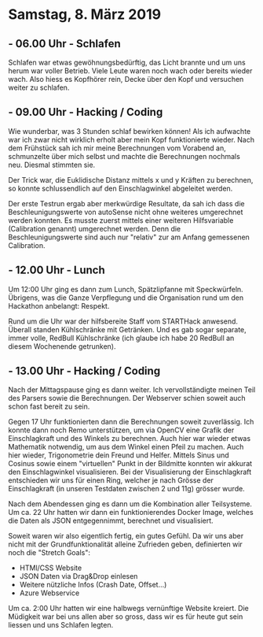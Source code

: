 # Samstag, 8. März 2019


## - 06.00 Uhr - Schlafen

Schlafen war etwas gewöhnungsbedürftig, das Licht brannte und um uns herum war voller Betrieb. Viele Leute waren noch wach oder bereits wieder wach.
Also hiess es Kopfhörer rein, Decke über den Kopf und versuchen weiter zu schlafen.

## - 09.00 Uhr - Hacking / Coding

Wie wunderbar, was 3 Stunden schlaf bewirken können! Als ich aufwachte war ich zwar nicht wirklich erholt aber mein Kopf funktionierte wieder.
Nach dem Frühstück sah ich mir meine Berechnungen vom Vorabend an, schmunzelte über mich selbst und machte die Berechnungen nochmals neu. Diesmal stimmten sie.

Der Trick war, die Euklidische Distanz mittels x und y Kräften zu berechnen, so konnte schlussendlich auf den Einschlagwinkel abgeleitet werden.

Der erste Testrun ergab aber merkwürdige Resultate, da sah ich dass die Beschleunigungswerte von autoSense nicht ohne
weiteres umgerechnet werden konnten. Es musste zuerst mittels einer weiteren Hilfsvariable (Calibration genannt) umgerechnet werden. Denn die Beschleunigungswerte sind auch nur "relativ" zur am Anfang gemessenen Calibration.

## - 12.00 Uhr - Lunch

Um 12:00 Uhr ging es dann zum Lunch, Spätzlipfanne mit Speckwürfeln.
Übrigens, was die Ganze Verpflegung und die Organisation rund um den Hackathon anbelangt: Respekt.

Rund um die Uhr war der hilfsbereite Staff vom STARTHack anwesend.
Überall standen Kühlschränke mit Getränken. Und es gab sogar separate, immer volle, RedBull Kühlschränke (ich glaube ich habe 20 RedBull an diesem Wochenende getrunken).

## - 13.00 Uhr - Hacking / Coding

Nach der Mittagspause ging es dann weiter. Ich vervollständigte meinen Teil des Parsers sowie die Berechnungen.
Der Webserver schien soweit auch schon fast bereit zu sein.

Gegen 17 Uhr funktionierten dann die Berechnungen soweit zuverlässig.
Ich konnte dann noch Remo unterstützen, um via OpenCV eine Grafik der Einschlagkraft und des Winkels zu berechnen.
Auch hier war wieder etwas Mathematik notwendig, um aus dem Winkel einen Pfeil zu machen.
Auch hier wieder, Trigonometrie dein Freund und Helfer. Mittels Sinus und Cosinus sowie einem "virtuellen" Punkt in der Bildmitte konnten wir akkurat den Einschlagwinkel visualisieren.
Bei der Visualisierung der Einschlagkraft entschieden wir uns für einen Ring, welcher je nach Grösse der Einschlagkraft (in unseren Testdaten zwischen 2 und 11g) grösser wurde.

Nach dem Abendessen ging es dann um die Kombination aller Teilsysteme.
Um ca. 22 Uhr hatten wir dann ein funktionierendes Docker Image, welches die Daten als JSON entgegennimmt, berechnet und visualisiert.

Soweit waren wir also eigentlich fertig, ein gutes Gefühl. Da wir uns aber nicht mit der Grundfunktionalität alleine Zufrieden geben, definierten wir noch die "Stretch Goals":

- HTMl/CSS Website
- JSON Daten via Drag&Drop einlesen
- Weitere nützliche Infos (Crash Date, Offset...)
- Azure Webservice

Um ca. 2:00 Uhr hatten wir eine halbwegs vernünftige Website kreiert. Die Müdigkeit war bei uns allen aber so gross,
dass wir es für heute gut sein liessen und uns Schlafen legten.
